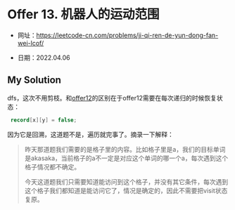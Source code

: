 # Offer 13. 机器人的运动范围
- 网址：https://leetcode-cn.com/problems/ji-qi-ren-de-yun-dong-fan-wei-lcof/

- 日期：2022.04.06

## My Solution

dfs，这次不用剪枝。和[offer12](https://github.com/AkasakaIsami/leetcode-solution-java/tree/main/offer12-ju-zhen-zhong-de-lu-jing)的区别在于offer12需要在每次递归的时候恢复状态：

```java
 record[x][y] = false;
```

因为它是回溯，这道题不是，遍历就完事了。摘录一下解释：

> 昨天那道题我们需要的是格子里的内容。比如格子里是a，我们的目标单词是akasaka，当前格子的a不一定是对应这个单词的哪一个a，每次遇到这个格子情况都不确定。
>
> 今天这道题我们只需要知道能访问到这个格子，并没有其它条件，每次遇到这个格子我们都知道是能访问它了，情况是确定的，因此不需要把visit状态复原。
